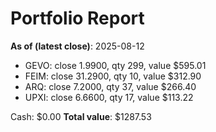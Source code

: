 # Portfolio Report
**As of (latest close)**: 2025-08-12

- GEVO: close 1.9900, qty 299, value $595.01
- FEIM: close 31.2900, qty 10, value $312.90
- ARQ: close 7.2000, qty 37, value $266.40
- UPXI: close 6.6600, qty 17, value $113.22

Cash: $0.00
**Total value**: $1287.53
